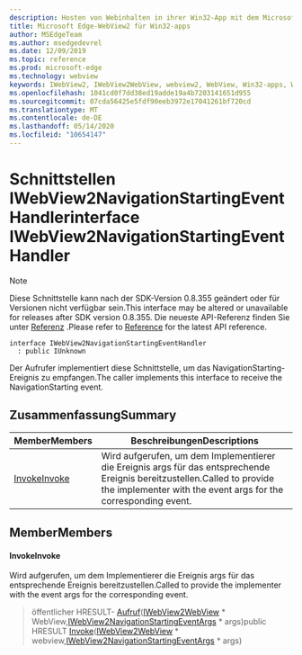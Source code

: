 ```yaml
---
description: Hosten von Webinhalten in ihrer Win32-App mit dem Microsoft Edge WebView2-Steuerelement
title: Microsoft Edge-WebView2 für Win32-apps
author: MSEdgeTeam
ms.author: msedgedevrel
ms.date: 12/09/2019
ms.topic: reference
ms.prod: microsoft-edge
ms.technology: webview
keywords: IWebView2, IWebView2WebView, webview2, WebView, Win32-apps, Win32, Edge
ms.openlocfilehash: 1041cd0f7dd38ed19adde19a4b7203141651d955
ms.sourcegitcommit: 07cda56425e5fdf90eeb3972e17041261bf720cd
ms.translationtype: MT
ms.contentlocale: de-DE
ms.lasthandoff: 05/14/2020
ms.locfileid: "10654147"
---
```

# <span data-ttu-id="052bb-104">Schnittstellen IWebView2NavigationStartingEventHandler</span><span class="sxs-lookup"><span data-stu-id="052bb-104">interface IWebView2NavigationStartingEventHandler</span></span> 

> [!NOTE]
> <span data-ttu-id="052bb-105">Diese Schnittstelle kann nach der SDK-Version 0.8.355 geändert oder für Versionen nicht verfügbar sein.</span><span class="sxs-lookup"><span data-stu-id="052bb-105">This interface may be altered or unavailable for releases after SDK version 0.8.355.</span></span> <span data-ttu-id="052bb-106">Die neueste API-Referenz finden Sie unter [Referenz](../../../webview2-api-reference.md) .</span><span class="sxs-lookup"><span data-stu-id="052bb-106">Please refer to [Reference](../../../webview2-api-reference.md) for the latest API reference.</span></span>

```
interface IWebView2NavigationStartingEventHandler
  : public IUnknown
```

<span data-ttu-id="052bb-107">Der Aufrufer implementiert diese Schnittstelle, um das NavigationStarting-Ereignis zu empfangen.</span><span class="sxs-lookup"><span data-stu-id="052bb-107">The caller implements this interface to receive the NavigationStarting event.</span></span>

## <span data-ttu-id="052bb-108">Zusammenfassung</span><span class="sxs-lookup"><span data-stu-id="052bb-108">Summary</span></span>

 <span data-ttu-id="052bb-109">Member</span><span class="sxs-lookup"><span data-stu-id="052bb-109">Members</span></span>                        | <span data-ttu-id="052bb-110">Beschreibungen</span><span class="sxs-lookup"><span data-stu-id="052bb-110">Descriptions</span></span>
--------------------------------|---------------------------------------------
[<span data-ttu-id="052bb-111">Invoke</span><span class="sxs-lookup"><span data-stu-id="052bb-111">Invoke</span></span>](#invoke) | <span data-ttu-id="052bb-112">Wird aufgerufen, um dem Implementierer die Ereignis args für das entsprechende Ereignis bereitzustellen.</span><span class="sxs-lookup"><span data-stu-id="052bb-112">Called to provide the implementer with the event args for the corresponding event.</span></span>

## <span data-ttu-id="052bb-113">Member</span><span class="sxs-lookup"><span data-stu-id="052bb-113">Members</span></span>

#### <span data-ttu-id="052bb-114">Invoke</span><span class="sxs-lookup"><span data-stu-id="052bb-114">Invoke</span></span> 

<span data-ttu-id="052bb-115">Wird aufgerufen, um dem Implementierer die Ereignis args für das entsprechende Ereignis bereitzustellen.</span><span class="sxs-lookup"><span data-stu-id="052bb-115">Called to provide the implementer with the event args for the corresponding event.</span></span>

> <span data-ttu-id="052bb-116">öffentlicher HRESULT- [Aufruf](#invoke)([IWebView2WebView](IWebView2WebView.md) \* WebView,[IWebView2NavigationStartingEventArgs](IWebView2NavigationStartingEventArgs.md) \* args)</span><span class="sxs-lookup"><span data-stu-id="052bb-116">public HRESULT [Invoke](#invoke)([IWebView2WebView](IWebView2WebView.md) \* webview,[IWebView2NavigationStartingEventArgs](IWebView2NavigationStartingEventArgs.md) \* args)</span></span>

